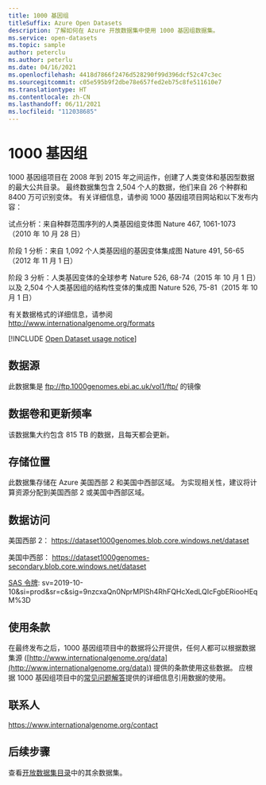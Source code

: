 ```yaml
---
title: 1000 基因组
titleSuffix: Azure Open Datasets
description: 了解如何在 Azure 开放数据集中使用 1000 基因组数据集。
ms.service: open-datasets
ms.topic: sample
author: peterclu
ms.author: peterlu
ms.date: 04/16/2021
ms.openlocfilehash: 4418d7866f2476d528290f99d396dcf52c47c3ec
ms.sourcegitcommit: c05e595b9f2dbe78e657fed2eb75c8fe511610e7
ms.translationtype: HT
ms.contentlocale: zh-CN
ms.lasthandoff: 06/11/2021
ms.locfileid: "112038685"
---
```

# <a name="1000-genomes"></a>1000 基因组

1000 基因组项目在 2008 年到 2015 年之间运作，创建了人类变体和基因型数据的最大公共目录。 最终数据集包含 2,504 个人的数据，他们来自 26 个种群和 8400 万可识别变体。 有关详细信息，请参阅 1000 基因组项目网站和以下发布内容：

试点分析：来自种群范围序列的人类基因组变体图 Nature 467, 1061-1073（2010 年 10 月 28 日）

阶段 1 分析：来自 1,092 个人类基因组的基因变体集成图 Nature 491, 56-65（2012 年 11 月 1 日）

阶段 3 分析：人类基因变体的全球参考 Nature 526, 68-74（2015 年 10 月 1 日）以及 2,504 个人类基因组的结构性变体的集成图 Nature 526, 75-81（2015 年 10 月 1 日）

有关数据格式的详细信息，请参阅 http://www.internationalgenome.org/formats

[!INCLUDE [Open Dataset usage notice](../../includes/open-datasets-usage-note.md)]

## <a name="data-source"></a>数据源

此数据集是 ftp://ftp.1000genomes.ebi.ac.uk/vol1/ftp/ 的镜像

## <a name="data-volumes-and-update-frequency"></a>数据卷和更新频率

该数据集大约包含 815 TB 的数据，且每天都会更新。

## <a name="storage-location"></a>存储位置

此数据集存储在 Azure 美国西部 2 和美国中西部区域。 为实现相关性，建议将计算资源分配到美国西部 2 或美国中西部区域。

## <a name="data-access"></a>数据访问

美国西部 2： https://dataset1000genomes.blob.core.windows.net/dataset

美国中西部： https://dataset1000genomes-secondary.blob.core.windows.net/dataset

[SAS 令牌](../storage/common/storage-sas-overview.md): sv=2019-10-10&si=prod&sr=c&sig=9nzcxaQn0NprMPlSh4RhFQHcXedLQIcFgbERiooHEqM%3D

## <a name="use-terms"></a>使用条款

在最终发布之后，1000 基因组项目中的数据将公开提供，任何人都可以根据数据集源 ([http://www.internationalgenome.org/data](http://www.internationalgenome.org/data)) 提供的条款使用这些数据。 应根据 1000 基因组项目中的[常见问题解答]()提供的详细信息引用数据的使用。

## <a name="contact"></a>联系人

https://www.internationalgenome.org/contact

## <a name="next-steps"></a>后续步骤

查看[开放数据集目录](dataset-catalog.md)中的其余数据集。